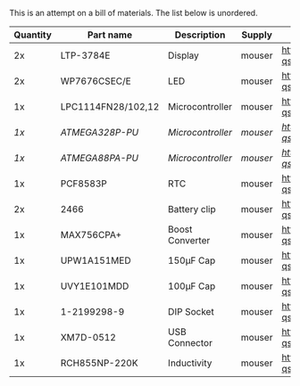This is an attempt on a bill of materials. The list below is unordered.

| Quantity	| Part name		| Description	| Supply	| Link	|
|---------------|-----------------------|---------------|---------------|-------|
| 2x		| LTP-3784E		| Display	| mouser	| http://www.mouser.de/ProductDetail/Lite-On/LTP-3784E/?qs=sGAEpiMZZMvkC18yXH9iIldXaCJr4RZ8nKaIG3FUTB8%3d |
| 2x		| WP7676CSEC/E		| LED		| mouser	| http://www.mouser.de/ProductDetail/Kingbright/WP7676CSEC-E/?qs=sGAEpiMZZMtmwHDZQCdlqcc%2f3qXlEsn92bRAKx0F8ZY%3d |
| 1x		| LPC1114FN28/102,12		| Microcontroller	| mouser	| http://www.mouser.de/ProductDetail/NXP-Semiconductors/LPC1114FN28-10212/?qs=sGAEpiMZZMuoKKEcg8mMKKSHkfJpbhMoW7YqBCcYXTc%3d
| *1x*		| *ATMEGA328P-PU*		| *Microcontroller*	| *mouser*	| *http://www.mouser.de/ProductDetail/Atmel/ATMEGA328P-PU/?qs=sGAEpiMZZMvqv2n3s2xjscfa4zIkTHJImpASViRFh9w%3d* |
| *1x*		| *ATMEGA88PA-PU*	| *Microcontroller*	| *mouser*	| *http://www.mouser.de/ProductDetail/Atmel/ATMEGA88PA-PU/?qs=sGAEpiMZZMvqv2n3s2xjsUOyWwpOTZvg7B0r9eDMN%2f4%3d* |
| 1x		| PCF8583P		| RTC		| mouser	| http://www.mouser.de/ProductDetail/NXP-Semiconductors/PCF8583P-F5112/?qs=sGAEpiMZZMtpeOq%2f1QMb1XYQ7Q7cj4YI18a6SXb8dlU%3d |
| 2x		| 2466			| Battery clip	| mouser	| http://www.mouser.de/ProductDetail/Keystone-Electronics/2466/?qs=sGAEpiMZZMt13fpse6CWDYVh9FApKpUC%252bgO4xYRl2%2fQ%3d |
| 1x		| MAX756CPA+		| Boost Converter	| mouser	| http://www.mouser.de/ProductDetail/Maxim-Integrated/MAX756CPA+/?qs=sGAEpiMZZMtitjHzVIkrqc6gsJXSSM1sceqmv5cxfao%3d |
| 1x		| UPW1A151MED		| 150µF Cap	| mouser	| http://www.mouser.de/ProductDetail/Nichicon/UPW1A151MED/?qs=sGAEpiMZZMtZ1n0r9vR22UwyiKSDS%252bfFokIvLNy1ITA%3d |
| 1x		| UVY1E101MDD		| 100µF Cap	| mouser	| http://www.mouser.de/ProductDetail/Nichicon/UVY1E101MDD/?qs=sGAEpiMZZMtZ1n0r9vR22bDZ37E06rVaQnCCPpj%2fkwg%3d |
| 1x		| 1-2199298-9		| DIP Socket	| mouser	| http://www.mouser.de/ProductDetail/TE-Connectivity-AMP/1-2199298-9/?qs=sGAEpiMZZMs%2fSh%2fkjph1tg2rzwRe0qPTellArNQ%2fphI%3d |
| 1x		| XM7D-0512		| USB Connector	| mouser	| http://www.mouser.de/ProductDetail/Omron-Electronics/XM7D-0512/?qs=sGAEpiMZZMulM8LPOQ%252bykwA5NqHGuO67nV81PdmGbEec3PvMr6G6mg%3d%3d |
| 1x		| RCH855NP-220K		| Inductivity	| mouser	| http://www.mouser.de/ProductDetail/Sumida/RCH855NP-220K/?qs=sGAEpiMZZMsg%252by3WlYCkU97mm2JTSD4ZSF1kQmtozpI%3d |
